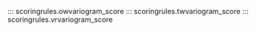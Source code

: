 ::: scoringrules.owvariogram_score
::: scoringrules.twvariogram_score
::: scoringrules.vrvariogram_score